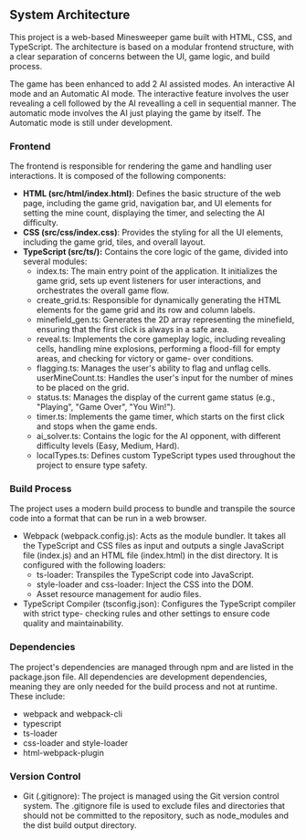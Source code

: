 ## System Architecture

This project is a web-based Minesweeper game built with HTML, CSS, and TypeScript. The architecture is based on a modular frontend structure, with a clear separation of concerns between the UI, game logic, and build process.

The game has been enhanced to add 2 AI assisted modes. An interactive AI mode and an Automatic AI mode. The interactive feature involves the user revealing a cell followed by the AI revealling a cell in sequential manner. The automatic mode involves the AI just playing the game by itself. The Automatic mode is still under development.

### Frontend
The frontend is responsible for rendering the game and handling user interactions. It is composed of the following components:

- **HTML (src/html/index.html)**: Defines the basic structure of the web page, including the game grid, navigation bar, and UI elements for setting the mine count, displaying the timer, and selecting the AI difficulty.
- **CSS (src/css/index.css)**: Provides the styling for all the UI elements, including the game grid, tiles, and overall layout.
- **TypeScript (src/ts/):** Contains the core logic of the game, divided into several modules:
	- index.ts: The main entry point of the application. It initializes the game grid, sets up event listeners for user interactions, and orchestrates the overall game flow. 
	- create_grid.ts: Responsible for dynamically generating the HTML elements for the game grid and its row and column labels. 
	- minefield_gen.ts: Generates the 2D array representing the minefield, ensuring that the first click is always in a safe area. 
	- reveal.ts: Implements the core gameplay logic, including revealing cells, handling mine explosions, performing a flood-fill for empty areas, and checking for victory or game- over conditions. 
	- flagging.ts: Manages the user's ability to flag and unflag cells. userMineCount.ts: Handles the user's input for the number of mines to be placed on the grid. 
	- status.ts: Manages the display of the current game status (e.g., "Playing", "Game Over", "You Win!"). 
	- timer.ts: Implements the game timer, which starts on the first click and stops when the game ends. 
	- ai_solver.ts: Contains the logic for the AI opponent, with different difficulty levels (Easy, Medium, Hard). 
	- localTypes.ts: Defines custom TypeScript types used throughout the project to ensure type safety. 

### Build Process
The project uses a modern build process to bundle and transpile the source code into a format that can be run in a web browser.

- Webpack (webpack.config.js): Acts as the module bundler. It takes all the TypeScript and CSS files as input and outputs a single JavaScript file (index.js) and an HTML file (index.html) in the dist directory. It is configured with the following loaders:
	- ts-loader: Transpiles the TypeScript code into JavaScript. 
	- style-loader and css-loader: Inject the CSS into the DOM. 
	- Asset resource management for audio files.
- TypeScript Compiler (tsconfig.json): Configures the TypeScript compiler with strict type- checking rules and other settings to ensure code quality and maintainability.

### Dependencies
The project's dependencies are managed through npm and are listed in the package.json file. All dependencies are development dependencies, meaning they are only needed for the build process and not at runtime. These include:
- webpack and webpack-cli 
- typescript 
- ts-loader 
- css-loader and style-loader
- html-webpack-plugin

### Version Control
- Git (.gitignore): The project is managed using the Git version control system. The .gitignore file is used to exclude files and directories that should not be committed to the repository, such as node_modules and the dist build output directory.